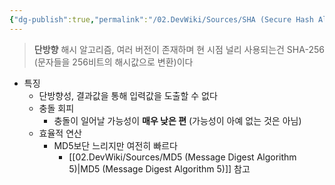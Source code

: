 ```yaml
---
{"dg-publish":true,"permalink":"/02.DevWiki/Sources/SHA (Secure Hash Algorithm)/"}
---
```



> **단방향** 해시 알고리즘, 여러 버전이 존재하며 현 시점 널리 사용되는건 SHA-256 (문자들을 256비트의 해시값으로 변환)이다
* 특징
	* 단방향성, 결과값을 통해 입력값을 도출할 수 없다
	* 충돌 회피
		* 충돌이 일어날 가능성이 **매우 낮은 편** (가능성이 아예 없는 것은 아님)
	* 효율적 연산
		* MD5보단 느리지만 여전히 빠르다
    		* [[02.DevWiki/Sources/MD5 (Message Digest Algorithm 5)\|MD5 (Message Digest Algorithm 5)]] 참고
